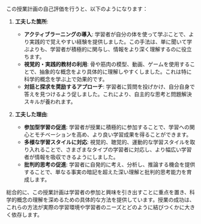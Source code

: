 この授業計画の自己評価を行うと、以下のようになります：

1. **工夫した箇所**:
   - **アクティブラーニングの導入**: 学習者が自分の体を使って学ぶことで、より実践的で覚えやすい経験を提供しました。この手法は、単に聞いて学ぶよりも、学習者が積極的に関与し、情報をより深く理解するのに役立ちます。
   - **視覚的・実践的教材の利用**: 骨や筋肉の模型、動画、ゲームを使用することで、抽象的な概念をより具体的に理解しやすくしました。これは特に科学的概念を学ぶ上で効果的です。
   - **対話と探求を奨励するアプローチ**: 学習者に質問を投げかけ、自分自身で答えを見つけるよう促しました。これにより、自主的な思考と問題解決スキルが養われます。

2. **工夫した理由**:
   - **参加型学習の促進**: 学習者が授業に積極的に参加することで、学習への関心とモチベーションを高め、より良い学習成果を得ることができます。
   - **多様な学習スタイルに対応**: 視覚的、聴覚的、運動的な学習スタイルを取り入れることで、さまざまなタイプの学習者に対応し、より幅広い学習者が情報を吸収できるようにしました。
   - **批判的思考の促進**: 学習者に自発的に考え、分析し、推論する機会を提供することで、単なる事実の暗記を超えた深い理解と批判的思考能力を育成します。

総合的に、この授業計画は学習者の参加と興味を引き出すことに重点を置き、科学的概念の理解を深めるための具体的な方法を提供しています。授業の成功は、これらの方法が実際の学習環境や学習者のニーズとどのように結びつくかに大きく依存します。